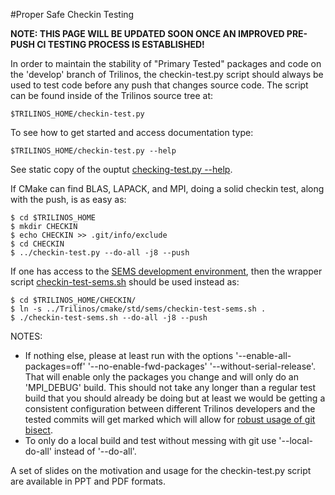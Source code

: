 #Proper Safe Checkin Testing

**NOTE: THIS PAGE WILL BE UPDATED SOON ONCE AN IMPROVED PRE-PUSH CI TESTING PROCESS IS ESTABLISHED!**

In order to maintain the stability of "Primary Tested" packages and code on the 'develop' branch of Trilinos, the checkin-test.py script should always be used to test code before any push that changes source code. The script can be found inside of the Trilinos source tree at:

    $TRILINOS_HOME/checkin-test.py

To see how to get started and access documentation type:

    $TRILINOS_HOME/checkin-test.py --help

See static copy of the ouptut [checking-test.py --help](https://tribits.org/doc/TribitsDevelopersGuide.html#checkin-test-py-help).

If CMake can find BLAS, LAPACK, and MPI, doing a solid checkin test, along with the push, is as easy as:

```
$ cd $TRILINOS_HOME
$ mkdir CHECKIN
$ echo CHECKIN >> .git/info/exclude
$ cd CHECKIN
$ ../checkin-test.py --do-all -j8 --push
```

If one has access to the [SEMS development environment](https://github.com/trilinos/Trilinos/wiki/SEMS-Dev-Env), then the wrapper script [checkin-test-sems.sh](https://github.com/trilinos/Trilinos/blob/develop/cmake/std/sems/checkin-test-sems.sh) should be used instead as:

```
$ cd $TRILINOS_HOME/CHECKIN/
$ ln -s ../Trilinos/cmake/std/sems/checkin-test-sems.sh .
$ ./checkin-test-sems.sh --do-all -j8 --push
```

NOTES:
*  If nothing else, please at least run with the options '--enable-all-packages=off' '--no-enable-fwd-packages' '--without-serial-release'. That will enable only the packages you change and will only do an 'MPI_DEBUG' build. This should not take any longer than a regular test build that you should already be doing but at least we would be getting a consistent configuration between different Trilinos developers and the tested commits will get marked which will allow for [robust usage of git bisect](https://tribits.org/doc/TribitsDevelopersGuide.html#using-git-bisect-with-checkin-test-py-workflows).
* To only do a local build and test without messing with git use '--local-do-all' instead of '--do-all'.

A set of slides on the motivation and usage for the checkin-test.py script are available in PPT and PDF formats.
